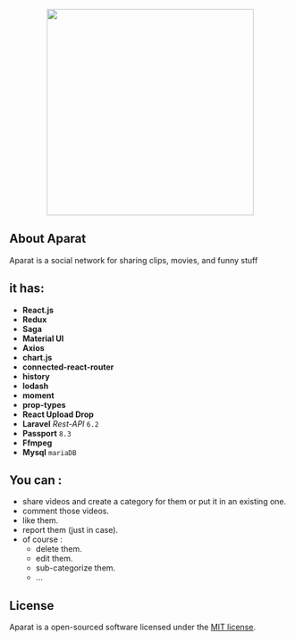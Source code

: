 
<p align="center"><img src="https://cdn.iconscout.com/icon/free/png-256/aparat-569197.png" width="370"></p>

## About Aparat

Aparat is a social network for sharing clips, movies, and funny stuff

## it has:
- **React.js**
- **Redux**
- **Saga**
- **Material UI**
- **Axios**
- **chart.js**
- **connected-react-router**
- **history**
- **lodash**
- **moment**
- **prop-types**
- **React Upload Drop**
- **Laravel** _Rest-API_ `6.2`
- **Passport** `8.3`
- **Ffmpeg**
- **Mysql** `mariaDB`

## You can :
- share videos and create a category for them or put it in an existing one.
- comment those videos.
- like them.
- report them (just in case).
- of course : 
	- delete them.
	- edit them.
	- sub-categorize them.
	- ...

## License

Aparat is a open-sourced software licensed under the [MIT license](https://opensource.org/licenses/MIT).
